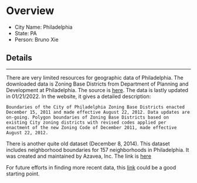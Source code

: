 # Overview

* City Name: Philadelphia
* State: PA
* Person: Bruno Xie

## Details

---

There are very limited resources for geographic data of Philadelphia. The downloaded data is Zoning Base Districts from Department of Planning and Development at Philadelphia. The source is [here](https://metadata.phila.gov/#home/datasetdetails/5543864920583086178c4e88/). The data is lastly updated in 01/21/2022. In the website, it gives a detailed description:

```Boundaries of the City of Philadelphia Zoning Base Districts enacted December 15, 2011 and made effective August 22, 2012. Data updates are on-going. Polygon boundaries of Zoning Base Districts based on existing City zoning districts with revised codes applied per enactment of the new Zoning Code of December 2011, made effective August 22, 2012.```

There is another quite old dataset (December 8, 2014). This dataset includes neighborhood boundaries for 157 neighborhoods in Philadelphia. It was created and maintained by Azavea, Inc. The link is [here](https://www.opendataphilly.org/dataset/philadelphia-neighborhoods)

For future efforts in finding more recent data, this [link](https://phl.maps.arcgis.com/home/index.html) could be a good starting point.
